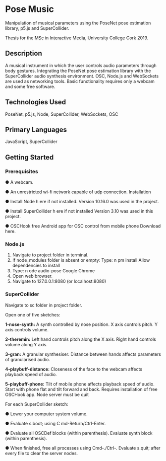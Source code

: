 # Pose Music

Manipulation of musical parameters using the PoseNet pose estimation library, p5.js and SuperCollider. 

Thesis for the MSc in Interactive Media, University College Cork 2019.


## Description

A musical instrument in which the user controls audio parameters through body gestures. Integrating the PoseNet pose estimation library with the SuperCollider audio synthesis environment. OSC, Node.js and WebSockets are used as networking tools. Basic functionality requires only a webcam and some free software. 


## Technologies Used

PoseNet, p5.js, Node, SuperCollider, WebSockets, OSC


## Primary Languages

JavaScript, SuperCollider


## Getting Started


### Prerequisites

● A webcam.

● An unrestricted wi-fi network capable of udp connection. Installation

● Install Node h​ ere​ if not installed. Version 10.16.0 was used in the project.

● Install SuperCollider h​ ere​ if not installed Version 3.10 was used in this project.

● OSCHook free Android app for OSC control from mobile phone Download ​here.​


### Node.js

1. Navigate to project folder in terminal.
2. If ​node_modules​ folder is absent or empty:
  Type: n​ pm install
  Allow dependencies to install
3. Type: n​ ode audio-pose
  Google Chrome
1. Open web browser.
2. Navigate to 127.0.0.1:8080 (or localhost:8080)
   
   
### SuperCollider
Navigate to sc folder in project folder. 

Open one of five sketches:

**1-nose-synth:**
A synth controlled by nose position. X axis controls pitch.
Y axis controls volume.

**2-theremin:**
Left hand controls pitch along the X axis. Right hand controls volume along Y axis.

**3-gran:**
A granular synthesiser.
Distance between hands affects parameters of granularised audio.

**4-playbuff-distance:**
Closeness of the face to the webcam affects playback speed of audio.

**5-playbuff-phone:**
Tilt of mobile phone affects playback speed of audio. Start with phone flat and tilt forward and back. Requires installation of free OSCHook app.
Node server must be quit

For each SuperCollider sketch:

● Lower your computer system volume.

● Evaluate s.boot; using C​ md-Return/Ctrl-Enter.

● Evaluate all OSCDef blocks (within parenthesis). Evaluate synth block (within parenthesis).

● When finished, free all processes using Cmd-./Ctrl-. Evaluate s.quit; after every file to clear the server nodes.

